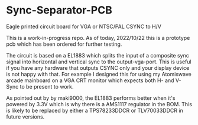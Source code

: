 # Sync-Separator-PCB
Eagle printed circuit board for VGA or NTSC/PAL CSYNC to H/V

This is a work-in-progress repo. As of today, 2022/10/22 this is a prototype pcb which has been ordered for further testing.

The circuit is based on a EL1883 which splits the input of a composite sync signal into horizontal and vertical sync to the output-vga-port. This is useful if you have any hardware that outputs CSYNC only and your display device is not happy with that. For example I designed this for using my Atomiswave arcade mainboard on a VGA CRT monitor which expects both H- and V-Sync to be present to work.

As pointed out by by maki9000, the EL1883 performs better when it's powered by 3.3V which is why there is a AMS1117 regulator in the BOM. This is likely to be replaced by either a TPS78233DDCR or TLV70033DDCR in future versions.
